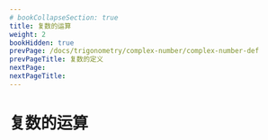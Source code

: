 ```yaml
---
# bookCollapseSection: true
title: 复数的运算
weight: 2
bookHidden: true
prevPage: /docs/trigonometry/complex-number/complex-number-def
prevPageTitle: 复数的定义
nextPage: 
nextPageTitle: 
---
```


# 复数的运算

